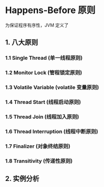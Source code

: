 # Happens-Before 原则
为保证程序有序性，JVM 定义了
## 1. 八大原则
### 1.1 Single Thread (单一线程原则)
### 1.2 Monitor Lock (管程锁定原则)
### 1.3 Volatile Variable (volatile 变量原则)
### 1.4 Thread Start (线程启动原则)
### 1.5 Thread Join (线程加入原则)
### 1.6 Thread Interruption (线程中断原则)
### 1.7 Finalizer (对象终结原则)
### 1.8 Transitivity (传递性原则)

## 2. 实例分析
